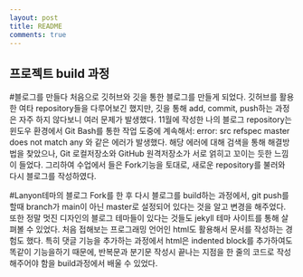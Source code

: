 ```yaml
---
layout: post
title: README
comments: true
---
```


프로젝트 build 과정
-------------------

#블로그를 만들다
처음으로 깃허브와 깃을 통한 블로그를 만들게 되었다.
깃허브를 활용한 여타 repository들을 다루어보긴 했지만, 깃을 통해 add, commit, push하는 과정은 자주 하지 않다보니 여러 문제가 발생했다.
11월에 작성한 나의 블로그 repository는 윈도우 환경에서 Git Bash를 통한 작업 도중에 계속해서: 
        error: src refspec master does not match any
와 같은 에러가 발생했다. 해당 에러에 대해 검색을 통해 해결방법을 찾았으나, Git 로컬저장소와 GitHub 원격저장소가 서로 얽히고 꼬이는 듯한 느낌이 들었다. 
그리하여 수업에서 들은 Fork기능을 토대로, 새로운 repository를 불러와 다시 블로그를 작성하였다.

#Lanyon테마의 블로그
Fork를 한 후 다시 블로그를 build하는 과정에서, git push를 할때 branch가 main이 아닌 master로 설정되어 있다는 것을 알고 변경을 해주었다.
또한 정말 멋진 디자인의 블로그 테마들이 있다는 것들도 jekyll 테마 사이트를 통해 살펴볼 수 있었다. 처음 접해보는 프로그래밍 언어인 html도 활용해서 문서를 작성하는 경험도 했다. 특히 댓글 기능을 추가하는 과정에서 html은 indented block를 추가하여도 똑같이 기능을하기 때문에, 반복문과 분기문 작성시 끝나는 지점을 한 줄의 코드로 작성해주어야 함을 build과정에서 배울 수 있었다. 